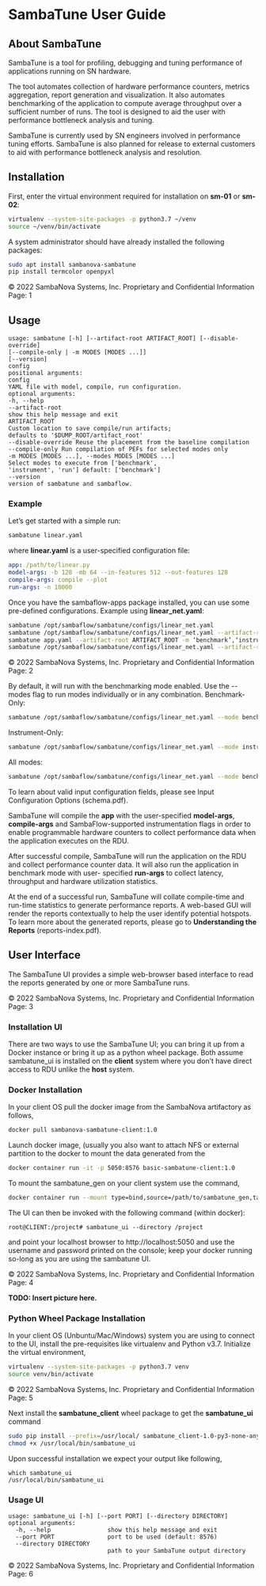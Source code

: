 # SambaTune User Guide

## About SambaTune

SambaTune is a tool for profiling, debugging and tuning performance of applications
running on SN hardware.

The tool automates collection of hardware performance counters, metrics aggregation,
report generation and visualization. It also automates benchmarking of the application
to compute average throughput over a sufficient number of runs. The tool is designed to
aid the user with performance bottleneck analysis and tuning.

SambaTune is currently used by SN engineers involved in performance tuning efforts.
SambaTune is also planned for release to external customers to aid with performance
bottleneck analysis and resolution.

## Installation

First, enter the virtual environment required for installation on **sm-01** or **sm-02**:

```bash
virtualenv --system-site-packages -p python3.7 ~/venv
source ~/venv/bin/activate
```

A system administrator should have already installed the following packages:

```bash
sudo apt install sambanova-sambatune
pip install termcolor openpyxl
```

© 2022 SambaNova Systems, Inc. Proprietary and Confidential Information
Page: 1

## Usage

```console
usage: sambatune [-h] [--artifact-root ARTIFACT_ROOT] [--disable-override]
[--compile-only | -m MODES [MODES ...]]
[--version]
config
positional arguments:
config
YAML file with model, compile, run configuration.
optional arguments:
-h, --help
--artifact-root
show this help message and exit
ARTIFACT_ROOT
Custom location to save compile/run artifacts;
defaults to '$DUMP_ROOT/artifact_root'
--disable-override Reuse the placement from the baseline compilation
--compile-only Run compilation of PEFs for selected modes only
-m MODES [MODES ...], --modes MODES [MODES ...]
Select modes to execute from ['benchmark',
'instrument', 'run'] default: ['benchmark']
--version
version of sambatune and sambaflow.
```

### Example

Let’s get started with a simple run:

```bash
sambatune linear.yaml
```

where **linear.yaml** is a user-specified configuration file:

```yaml
app: /path/to/linear.py
model-args: -b 128 -mb 64 --in-features 512 --out-features 128
compile-args: compile --plot
run-args: -n 10000
```

Once you have the sambaflow-apps package installed, you can use some pre-defined
configurations. Example using **linear_net.yaml**:

```bash
sambatune /opt/sambaflow/sambatune/configs/linear_net.yaml
sambatune /opt/sambaflow/sambatune/configs/linear_net.yaml --artifact-root . -m 'benchmark'
sambatune app.yaml --artifact-root ARTIFACT_ROOT -m ‘benchmark’,‘instrument’,‘train’
sambatune /opt/sambaflow/sambatune/configs/linear_net.yaml --artifact-root . -m ‘benchmark’,‘instrument’,‘train’

```

© 2022 SambaNova Systems, Inc. Proprietary and Confidential Information
Page: 2

By default, it will run with the benchmarking mode enabled. Use the --modes flag to run
modes individually or in any combination.
Benchmark-Only:

```bash
sambatune /opt/sambaflow/sambatune/configs/linear_net.yaml --mode benchmark#
```

Instrument-Only:

```bash
sambatune /opt/sambaflow/sambatune/configs/linear_net.yaml --mode instrument#
```

All modes:

```bash
sambatune /opt/sambaflow/sambatune/configs/linear_net.yaml --mode benchmark instrument run#
```

To learn about valid input configuration fields, please see Input Configuration Options (schema.pdf).

SambaTune will compile the **app** with the user-specified **model-args**, **compile-args**
and SambaFlow-supported instrumentation flags in order to enable programmable
hardware counters to collect performance data when the application executes on the
RDU.

After successful compile, SambaTune will run the application on the RDU and collect
performance counter data. It will also run the application in benchmark mode with user-
specified **run-args** to collect latency, throughput and hardware utilization statistics.

At the end of a successful run, SambaTune will collate compile-time and run-time
statistics to generate performance reports. A web-based GUI will render the reports
contextually to help the user identify potential hotspots. To learn more about the
generated reports, please go to **Understanding the Reports** (reports-index.pdf).

## User Interface

The SambaTune UI provides a simple web-browser based interface to read the reports
generated by one or more SambaTune runs.

© 2022 SambaNova Systems, Inc. Proprietary and Confidential Information
Page: 3

### Installation UI

There are two ways to use the SambaTune UI; you can bring it up from a Docker
instance or bring it up as a python wheel package. Both assume sambatune_ui is
installed on the **client** system where you don’t have direct access to RDU unlike the **host**
system.

### Docker Installation

In your client OS pull the docker image from the SambaNova artifactory as follows,

```bash
docker pull sambanova-sambatune-client:1.0
```

Launch docker image, (usually you also want to attach NFS or external partition to the
docker to mount the data generated from the

```bash
docker container run -it -p 5050:8576 basic-sambatune-client:1.0
```

To mount the sambatune_gen on your client system use the command,

```bash
docker container run --mount type=bind,source=/path/to/sambatune_gen,target =/project -it -p 5050:8576 basic-sambatune-client:1.0
```

The UI can then be invoked with the following command (within docker):

```docker
root@CLIENT:/project# sambatune_ui --directory /project
```

and point your localhost browser to http://localhost:5050 and use the username and
password printed on the console; keep your docker running so-long as you are using the
sambatune UI.

© 2022 SambaNova Systems, Inc. Proprietary and Confidential Information
Page: 4

**TODO: Insert picture here.**

### Python Wheel Package Installation

In your client OS (Unbuntu/Mac/Windows) system you are using to connect to the UI,
install the pre-requisites like virtualenv and Python v3.7. Initialize the virtual
environment,

```bash
virtualenv --system-site-packages -p python3.7 venv
source venv/bin/activate
```

© 2022 SambaNova Systems, Inc. Proprietary and Confidential Information
Page: 5

Next install the **sambatune_client** wheel package to get the **sambatune_ui** command

```bash
sudo pip install --prefix=/usr/local/ sambatune_client-1.0-py3-none-any.whl
chmod +x /usr/local/bin/sambatune_ui
```

Upon successful installation we expect your output like following,

```console
which sambatune_ui
/usr/local/bin/sambatune_ui
```

### Usage UI

```console
usage: sambatune_ui [-h] [--port PORT] [--directory DIRECTORY]
optional arguments:
  -h, --help                show this help message and exit
  --port PORT               port to be used (default: 8576)
  --directory DIRECTORY
                            path to your SambaTune output directory
```

© 2022 SambaNova Systems, Inc. Proprietary and Confidential Information
Page: 6
